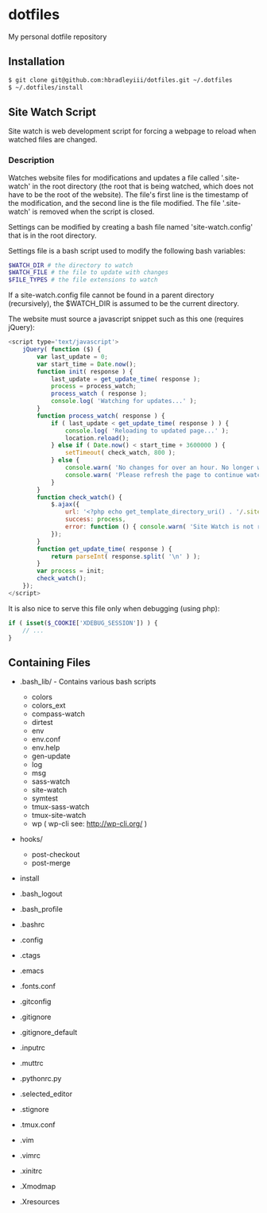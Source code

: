 # dotfiles
My personal dotfile repository

## Installation

```bash
$ git clone git@github.com:hbradleyiii/dotfiles.git ~/.dotfiles
$ ~/.dotfiles/install
```

## Site Watch Script
Site watch is web development script for forcing a webpage to reload when
watched files are changed.

### Description
Watches website files for modifications and updates a file called '.site-watch'
in the root directory (the root that is being watched, which does not have to
be the root of the website). The file's first line is the timestamp of the
modification, and the second line is the file modified. The file '.site-watch'
is removed when the script is closed.

Settings can be modified by creating a bash file named 'site-watch.config' that
is in the root directory.

Settings file is a bash script used to modify the following bash variables:

```bash
$WATCH_DIR # the directory to watch
$WATCH_FILE # the file to update with changes
$FILE_TYPES # the file extensions to watch
```

If a site-watch.config file cannot be found in a parent directory
(recursively), the $WATCH_DIR is assumed to be the current directory.

The website must source a javascript snippet such as this one (requires
jQuery):
```javascript
<script type='text/javascript'>
    jQuery( function ($) {
        var last_update = 0;
        var start_time = Date.now();
        function init( response ) {
            last_update = get_update_time( response );
            process = process_watch;
            process_watch ( response );
            console.log( 'Watching for updates...' );
        }
        function process_watch( response ) {
            if ( last_update < get_update_time( response ) ) {
                console.log( 'Reloading to updated page...' );
                location.reload();
            } else if ( Date.now() < start_time + 3600000 ) {
                setTimeout( check_watch, 800 );
            } else {
                console.warn( 'No changes for over an hour. No longer watching.' )
                console.warn( 'Please refresh the page to continue watching for changes.' )
            }
        }
        function check_watch() {
            $.ajax({
                url: '<?php echo get_template_directory_uri() . '/.site-watch'; ?>',
                success: process,
                error: function () { console.warn( 'Site Watch is not running! Set up site-watch on server and reload the page.' ); }
            });
        }
        function get_update_time( response ) {
            return parseInt( response.split( '\n' ) );
        }
        var process = init;
        check_watch();
    });
</script>
```

It is also nice to serve this file only when debugging (using php):
```php
if ( isset($_COOKIE['XDEBUG_SESSION']) ) {
    // ...
}
```

## Containing Files

- .bash_lib/ - Contains various bash scripts
  - colors
  - colors_ext
  - compass-watch
  - dirtest
  - env
  - env.conf
  - env.help
  - gen-update
  - log
  - msg
  - sass-watch
  - site-watch
  - symtest
  - tmux-sass-watch
  - tmux-site-watch
  - wp ( wp-cli see: http://wp-cli.org/ )

- hooks/
  - post-checkout
  - post-merge

- install
- .bash_logout
- .bash_profile
- .bashrc
- .config
- .ctags
- .emacs
- .fonts.conf
- .gitconfig
- .gitignore
- .gitignore_default
- .inputrc
- .muttrc
- .pythonrc.py
- .selected_editor
- .stignore
- .tmux.conf
- .vim
- .vimrc
- .xinitrc
- .Xmodmap
- .Xresources
